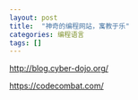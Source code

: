 ```yaml
---
layout: post 
title:  "神奇的编程网站，寓教于乐"
categories: 编程语言
tags: []
---
```


http://blog.cyber-dojo.org/

https://codecombat.com/
